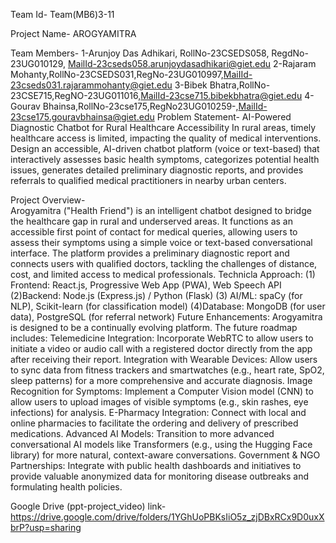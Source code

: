 Team Id- Team(MB6)3-11

Project Name- AROGYAMITRA 

Team Members- 
1-Arunjoy Das Adhikari, RollNo-23CSEDS058, RegdNo-23UG010129, MailId-23cseds058.arunjoydasadhikari@giet.edu 
2-Rajaram Mohanty,RollNo-23CSEDS031,RegNo-23UG010997,MaiIId-23cseds031.rajarammohanty@giet.edu
3-Bibek Bhatra,RollNo-23CSE715,RegNO-23UG011016,MailId-23cse715.bibekbhatra@giet.edu
4-Gourav Bhainsa,RollNo-23cse175,RegNo23UG010259-,MailId-23cse175.gouravbhainsa@giet.edu
Problem Statement- AI-Powered Diagnostic Chatbot for Rural Healthcare Accessibility
In rural areas, timely healthcare access is limited, impacting the quality of medical interventions. Design an accessible, AI-driven chatbot platform (voice or text-based) that interactively assesses basic health symptoms, categorizes potential health issues, generates detailed preliminary diagnostic reports, and provides referrals to qualified medical practitioners in nearby urban centers.


Project Overview-     
      Arogyamitra ("Health Friend") is an intelligent chatbot designed to bridge the healthcare gap in rural and underserved areas. It functions as an accessible first point
      of contact for medical queries, allowing users to assess their symptoms using a simple 
      voice or text-based conversational interface. The platform provides a preliminary diagnostic report and connects users with qualified doctors, tackling the challenges of distance, cost, and limited access to medical professionals.
      Technicla Approach:
                     (1) Frontend: React.js, Progressive Web App (PWA), Web Speech API
                     (2)Backend: Node.js (Express.js) / Python (Flask)
                     (3) AI/ML: spaCy (for NLP), Scikit-learn (for classification model)
                     (4)Database: MongoDB (for user data), PostgreSQL (for referral network)
     Future Enhancements:
                      Arogyamitra is designed to be a continually evolving platform. The future roadmap includes:
                      Telemedicine Integration: Incorporate WebRTC to allow users to initiate a video or audio call with a registered doctor directly
                      from the app after receiving their report.
                      Integration with Wearable Devices: Allow users to sync data from fitness trackers and smartwatches
                      (e.g., heart rate, SpO2, sleep patterns) for a more comprehensive and accurate diagnosis.
                      Image Recognition for Symptoms: Implement a Computer Vision model (CNN) to allow users to upload images of visible symptoms (e.g., skin rashes, eye infections) for analysis.
                      E-Pharmacy Integration: Connect with local and online pharmacies to facilitate the ordering and delivery of prescribed medications.
                      Advanced AI Models: Transition to more advanced conversational AI models like Transformers (e.g., using the Hugging Face library) for more natural, context-aware conversations.
                     Government & NGO Partnerships: Integrate with public health dashboards and initiatives to provide valuable anonymized data for monitoring disease outbreaks and formulating health policies.

Google Drive (ppt-project_video) link- https://drive.google.com/drive/folders/1YGhUoPBKsIiO5z_zjDBxRCx9D0uxXbrP?usp=sharing
